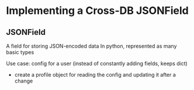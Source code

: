 # Implementing a Cross-DB JSONField

## JSONField
A field for storing JSON-encoded data
In python, represented as many basic types

Use case: config for a user (instead of constantly adding fields, keeps dict)
- create a profile object for reading the config and updating it after a change
